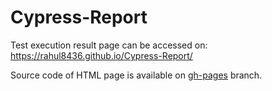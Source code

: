 # Cypress-Report

Test execution result page can be accessed on: https://rahul8436.github.io/Cypress-Report/

Source code of HTML page is available on [gh-pages](https://github.com/rahul8436/Cypress-Report/tree/gh-pages) branch.
